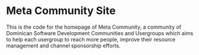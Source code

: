 # Meta Community Site

This is the code for the homepage of Meta Community, a community of Dominican Software Development Communities and Usergroups which aims to help each usergroup to reach more people, improve their resource management and channel sponsorship efforts.
